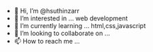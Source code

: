 - 👋 Hi, I’m @hsuthinzarr
- 👀 I’m interested in ... web development
- 🌱 I’m currently learning ... html,css,javascript
- 💞️ I’m looking to collaborate on ...
- 📫 How to reach me ...

<!---
hsuthinzarr/hsuthinzarr is a ✨ special ✨ repository because its `README.md` (this file) appears on your GitHub profile.
You can click the Preview link to take a look at your changes.
--->
